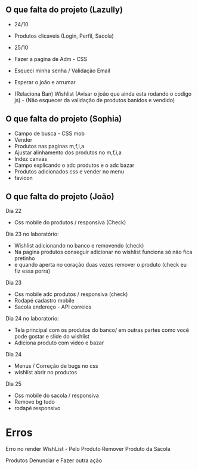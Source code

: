 ## O que falta do projeto (Lazully)
- 24/10
- Produtos clicaveis (Login, Perfil, Sacola)

- 25/10
- Fazer a pagina de Adm - CSS
- Esqueci minha senha / Validação Email

- Esperar o joão e arrumar
- (Relaciona Ban) Wishlist (Avisar o joão que ainda esta rodando o codigo js) - (Não esquecer da validação de produtos banidos e vendido)


## O que falta do projeto (Sophia)

- Campo de busca - CSS mob
- Vender
- Produtos nas paginas m,f,i,a
- Ajustar alinhamento dos produtos no m,f,i,a
- Indez canvas
- Campo explicando o adc produtos e o adc bazar
- Produtos adicionados css e vender no menu
- favicon

## O que falta do projeto (João)

Dia 22 
- Css mobile do produtos / responsiva (Check)

Dia 23 no laboratório:
- Wishlist adicionando no banco e removendo  (check)
- Na pagina produtos conseguir adicionar no wishlist funciona só não fica pretinho
- e quando aperta no coração duas vezes remover o produto (check eu fiz essa porra)

Dia 23 
- Css mobile adc produtos / responsiva (check)
- Rodapé cadastro mobile 
- Sacola endereço - API correios

Dia 24 no laboratorio:
- Tela principal com os produtos do banco/ em outras partes como você pode gostar e slide do wishlist
- Adiciona produto com video e bazar

Dia 24
- Menus / Correção de bugs no css
-  wishlist abrir no produtos

Dia 25
- Css mobile do sacola / responsiva
- Remove bg tudo
- rodapé responsivo


# Erros

Erro no render
WishList - Pelo Produto
Remover Produto da Sacola

Produtos Denunciar e Fazer outra ação